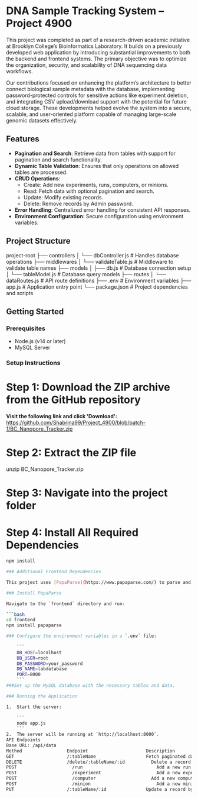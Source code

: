 # DNA Sample Tracking System – Project 4900

This project was completed as part of a research-driven academic initiative at Brooklyn College’s Bioinformatics Laboratory. It builds on a previously developed web application by introducing substantial improvements to both the backend and frontend systems. The primary objective was to optimize the organization, security, and scalability of DNA sequencing data workflows.

Our contributions focused on enhancing the platform’s architecture to better connect biological sample metadata with the database, implementing password-protected controls for sensitive actions like experiment deletion, and integrating CSV upload/download support with the potential for future cloud storage. These developments helped evolve the system into a secure, scalable, and user-oriented platform capable of managing large-scale genomic datasets effectively.

## Features

- **Pagination and Search**: Retrieve data from tables with support for pagination and search functionality.
- **Dynamic Table Validation**: Ensures that only operations on allowed tables are processed.
- **CRUD Operations**:
  - Create: Add new experiments, runs, computers, or minions.
  - Read: Fetch data with optional pagination and search.
  - Update: Modify existing records.
  - Delete: Remove records by Admin password.
- **Error Handling**: Centralized error handling for consistent API responses.
- **Environment Configuration**: Secure configuration using environment variables.

## Project Structure
project-root
├── controllers
│ └── dbController.js # Handles database operations
├── middlewares
│ └── validateTable.js # Middleware to validate table names
├── models
│ ├── db.js # Database connection setup
│ └── tableModel.js # Database query models
├── routes
│ └── dataRoutes.js # API route definitions
├── .env # Environment variables
├── app.js # Application entry point
└── package.json # Project dependencies and scripts
## Getting Started

### Prerequisites

- Node.js (v14 or later)
- MySQL Server

### Setup Instructions
# Step 1: Download the ZIP archive from the GitHub repository
**Visit the following link and click 'Download':**
https://github.com/Shabrina99/Project_4900/blob/patch-1/BC_Nanopore_Tracker.zip

# Step 2: Extract the ZIP file
unzip BC_Nanopore_Tracker.zip

# Step 3: Navigate into the project folder


# Step 4: Install All Required Dependencies
```bash
npm install

### Additional Frontend Dependencies

This project uses [PapaParse](https://www.papaparse.com/) to parse and export CSV files in the browser.

### Install PapaParse

Navigate to the `frontend` directory and run:

```bash
cd frontend
npm install papaparse

### Configure the environment variables in a `.env` file:
    
    ```
    DB_HOST=localhost
    DB_USER=root
    DB_PASSWORD=your_password
    DB_NAME=labdatabase
    PORT=8000
    ```
###Set up the MySQL database with the necessary tables and data.

### Running the Application

1.  Start the server:
    
    ```
    node app.js
    ```
2.  The server will be running at `http://localhost:8000`.
API Endpoints
Base URL: /api/data
Method	               Endpoint	                     Description
GET	                   /:tableName	                 Fetch paginated data for a table
DELETE	               /delete/:tableName/:id	       Delete a record by ID
POST	                 /run	                         Add a new run record
POST	                 /experiment	                 Add a new experiment record
POST	                 /computer                     Add a new computer record
POST	                 /minion	                     Add a new minion record
PUT	                   /:tableName/:id	             Update a record by ID

